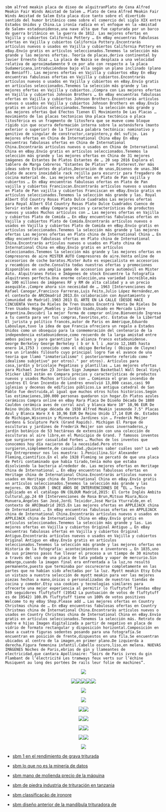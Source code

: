 
```
sbm alfred meakin placa de diseo de alquitranPlato de Cena Alfred Meakin Fair Winds Amistad de Salem … Plato de Cena Alfred Meakin Fair Winds Amistad de Salem Esta placa dice tanto sobre el divertido sentido del humor británico como sobre el comercio del siglo XIX entre Estados Unidos y China.La ironía radica en el enfoque en la «Amistad de Salem» estadounidense,una nave alta que fue capturada por un barco de guerra británico en la guerra de 1812. Las mejores ofertas en Vajilla y cubiertos California Pottery … En eBay encuentras fabulosas ofertas en Vajilla y cubiertos California Pottery.Encontrarás artículos nuevos o usados en Vajilla y cubiertos California Pottery en eBay.Envío gratis en artículos seleccionados.Tenemos la selección más grande y las mejores ofertas. Teoría de placas,deriva continental by Javier Ernesto Díaz … La placa de Nazca se desplaza a una velocidad relativa de aproximadamente 9 cm por año con respecto a la placa Sudamericana,introduciéndose bajo ella según un plano inclinado (plano de Benioff). Las mejores ofertas en Vajilla y cubiertos eBay En eBay encuentras fabulosas ofertas en Vajilla y cubiertos.Encontrarás artículos nuevos o usados en Vajilla y cubiertos en eBay.Envío gratis en artículos seleccionados.Tenemos la selección más grande y las mejores ofertas en Vajilla y cubiertos.¡Compra con Las mejores ofertas en Vajilla y cubiertos Johnson Brothers … En eBay encuentras fabulosas ofertas en Vajilla y cubiertos Johnson Brothers.Encontrarás artículos nuevos o usados en Vajilla y cubiertos Johnson Brothers en eBay.Envío gratis en artículos seleccionados.Tenemos la selección más grande y las mejores ofertas Qué Efectos Tienen El Movimiento De Las Placas … movimiento de las placas tectonicas Una placa tectónica o placa litosférica es un fragmento de litosfera que se mueve como bloque rígido sin que ocurra deformación interna sobre la astenósfera (manto exterior o superior) de la TierraLa palabra tectónica: nominativo y genitivo de singular de constructor,carpintero,y del sufijo. Las mejores ofertas en China de International China eBay En eBay encuentras fabulosas ofertas en China de International China.Encontrarás artículos nuevos o usados en China de International China en eBay.Envío gratis en artículos seleccionados.Tenemos la selección más grande y las mejores ofertas en China de 31 mejores imágenes de Estantes De Platos Estantes de … 20 sep 2016 Explora el tablero de Marga Cebreros "Estantes De Platos" en Pinterest.Ver más ideas sobre Estantes de platos,Decoración de unas,Disenos de unas.304 plato de acero inoxidable rack rejilla para escurrir para fregadero de cocina material de. Las mejores ofertas en Plato de Pan vajilla y cubiertos … En eBay encuentras fabulosas ofertas en Plato de Pan vajilla y cubiertos Franciscan.Encontrarás artículos nuevos o usados en Plato de Pan vajilla y cubiertos Franciscan en eBay.Envío gratis en artículos seleccionados.Tenemos la selección más grande y las. Royal Albert Old Country Rosas Plato Dulce Cuadrados Las mejores ofertas para Royal Albert Old Country Rosas Plato Dulce Cuadrados Cuenco de Servir están en eBay Compara precios y características de productos nuevos y usados Muchos artículos con … Las mejores ofertas en Vajilla y cubiertos Plato de Comida … En eBay encuentras fabulosas ofertas en Vajilla y cubiertos Plato de Comida.Encontrarás artículos nuevos o usados en Vajilla y cubiertos Plato de Comida en eBay.Envío gratis en artículos seleccionados.Tenemos la selección más grande y las mejores ofertas Las mejores ofertas en Plato china de International China … En eBay encuentras fabulosas ofertas en Plato china de International China.Encontrarás artículos nuevos o usados en Plato china de International China en eBay.Envío gratis en artículos seleccionados.Tenemos la selección más grande y las mejores ofertas en Compresores de aire MISTER AUTO Compresores de aire.Venta online de accesorios de coche baratos.Mister Auto es especialista en accesorios y recambios de coche.Consulta todas nuestras ofertas y promociones disponibles en una amplia gama de accesorios para automóvil en Mister Auto. Alquitranes Fotos e Imágenes de stock Encuentre la fotografía alquitranes perfecta.Una enorme colección,una variedad increíble,más de 100 millones de imágenes RF y RM de alta calidad y a un precio asequible.¡Compre ahora sin necesidad de … 1963 [Intervenciones de Rafael Canogar,Francisco Farreras,Luis Feito,Julio López Hernández,en el contexto de ARCOmadrid 2013.En colaboración con Ayuntamiento y Comunidad de Madrid].1963 2013 EL ARTE EN LA CALLE (DESDE HACE CINCUENTA Venta De Rieles De Tren Usados Encontrá Venta De Rieles De Tren Usados Hogar,Muebles y Jardín Usado,Usado en Mercado Libre Argentina.Descubrí la mejor forma de comprar online.Bienvenido Ingresa a tu cuenta para ver tus compras,favoritos,etc. Estatua de la Libertad El jurista y político francés,autor de Paris en Amérique,Eduardo Laboulaye,tuvo la idea de que Francia ofreciera un regalo a Estados Unidos como un obsequio para la conmemoración del centenario de la independencia estadounidense,como recuerdo de la larga amistad entre ambos países y para garantizar la alianza franco estadounidense. George Berkeley George Berkeley ( b ɑr k l i ,marzo 12,1685 hasta enero 14,1753 ) conocido como el obispo Berkeley ( Obispo de Cloyne) era un irlandés filósofo cuyo principal logro fue el avance de una teoría que llamó "inmaterialismo" ( posteriormente referido como " idealismo subjetivo" por otros)." por otros). Artículos para casa,jardín y bricolaje Pegatinas y plantillas … Las mejores ofertas para Michael Jordan 23 Jordan Sign Jumpman Basketball Wall Decal Vinyl Sticker LB23 están en Compara precios y características de productos nuevos y usados Muchos artículos con … Comienza el gran incendio de Londres El Gran Incendio de Londres envolvió 13,000 casas,casi 90 iglesias y decenas de edificios públicos.La antigua catedral de San Pablo fue destruida,al igual que muchos otros hitos históricos.Según las estimaciones,100.000 personas quedaron sin hogar.En Platos azules cerámicos Compra online en eBay Rara Placa De Diseño Década De 1880 Cauldon cerámica aves de corral azul y blanca Ware 10" 10,96 EUR De Reino Unido.Vintage década de 1930 Alfred Meakin jesmonde 7.5" Placas Azul y Blanca Ware X 6 10,96 EUR De Reino Unido 17,14 EUR de. Estados de Michigan,Wisconsin y Minnesota Jardines sin … Frederik Meijer Gardens & Sculpture Park (Grand Rapids). Michigan El Parque de esculturas y jardines de Frederik Meijer son unos invernaderos,y jardín botánico de 53 hectáreas de extensión con una colección de esculturas al aire libre,en el Municipio de Grand. 7 famosos inventos que surgieron por casualidad Forbes … Muchos de los inventos que conocemos hoy día nacieron de la necesidad.Pero otros surgieron,simplemente,de casualidad.¿Quieres saber cuáles son? La web Soy Entrepreneur nos los muestra: 1.Penicilina.Sir Alexander Fleming,científico.En el año 1928 Fleming se percató de que una placa de Petri contaminado que había tirado,tenía moho que estaba disolviendo la bacteria alrededor de. Las mejores ofertas en Heritage china de International … En eBay encuentras fabulosas ofertas en Heritage china de International China.Encontrarás artículos nuevos o usados en Heritage china de International China en eBay.Envío gratis en artículos seleccionados.Tenemos la selección más grande y las mejores. ON COLOUR [ ONCE AÑOS DE INTERVENCIONES DE “EL … Texto publicado en el catálogo ON COLOUR Madrid,2015: El Corte Inglés Ámbito Cultural,pp.24 69 [Intervenciones de Rosa Brun,Mitsuo Miura,Nico Munuera,Ángeles San José,Jordi Teixidor,José María Yturralde,en el contexto de ARCOmadrid 2015.En Las mejores ofertas en APPLEJACK china de International … En eBay encuentras fabulosas ofertas en APPLEJACK china de International China.Encontrarás artículos nuevos o usados en APPLEJACK china de International China en eBay.Envío gratis en artículos seleccionados.Tenemos la selección más grande y las. Las mejores ofertas en Vajilla y cubiertos Original Antiguo … En eBay encuentras fabulosas ofertas en Vajilla y cubiertos Original Antiguo.Encontrarás artículos nuevos o usados en Vajilla y cubiertos Original Antiguo en eBay.Envío gratis en artículos seleccionados.Tenemos la selección más grande y las mejores ofertas en Historia de la fotografía: acontecimientos e inventores … En 1835,uno de sus primeros pasos fue llevar el proceso a un tiempo de 30 minutos a través del uso de una placa de lata yodada y vapor de mercurio.Sin embargo,cuando la imagen final era enfrentada a la luz,no resultó permanente,puesto que terminaba por oscurecerse completamente en las partes que no habían sido afectadas por la luz. Myott meakin Etsy Echa un vistazo a nuestra selección de myott meakin para ver las mejores piezas hechas a mano,únicas o personalizadas de nuestras tiendas de cocina y comedor.Etsy usa cookies y tecnologías similares para ofrecerte una mejor experiencia al permitir lo fluftytuff Tiendas eBay 159 seguidores fluftytuff (19542 La puntuación de votos de fluftytuff es de 19542) 100.0% fluftytuff tiene un 100% de votos positivos Welcome to my eBay Shop.Please add … Las mejores ofertas en Country Christmas china de … En eBay encuentras fabulosas ofertas en Country Christmas china de International China.Encontrarás artículos nuevos o usados en Country Christmas china de International China en eBay.Envío gratis en artículos seleccionados.Tenemos la selección más. Retrato de madre e hijas Imagen digitalizada a partir de negativo en placa de vidrio de formato rectangular y disposición horizontal.Composición en base a cuatro figuras sedentes posando para una fotografía.Se encuentran en posición de frente,dispuestos en una fila.Se encuentran ubicados al centro de la imagen,en primer plano.De izquierda a derecha.Figura femenina infantil.Cabello oscuro,liso,en melena. NUEVAS IMÁGENES Noches de Paris,ebrias de gin y llameantes de electricidad,que cantara Apollinaire: “Soirs de Paris ivres du gin Flambant de l’électricité Les tramways feux verts sur l’échine Musiquent au long des portées De rails leur folie de machines”. 
```

<div align="center">

<a href="https://es-crusher.shibang-china.com/github&k=sbm+alfred+meakin+placa+de+diseo+de+alquitran"><img src="https://static.shibang-china.com/es/crusher/logo.jpg"></a>

<a href="https://es-crusher.shibang-china.com/github&k=sbm+alfred+meakin+placa+de+diseo+de+alquitran"><img src="https://static.shibang-china.com/es/crusher/index.jpg"></a><a href="https://es-crusher.shibang-china.com/material.htmlgithub&k=sbm+alfred+meakin+placa+de+diseo+de+alquitran"><img src="https://static.shibang-china.com/es/crusher/material.jpg"></a><a href="https://es-crusher.shibang-china.com/application.htmlgithub&k=sbm+alfred+meakin+placa+de+diseo+de+alquitran"><img src="https://static.shibang-china.com/es/crusher/application.jpg"></a><a href="https://es-crusher.shibang-china.com/aboutus.htmlgithub&k=sbm+alfred+meakin+placa+de+diseo+de+alquitran"><img src="https://static.shibang-china.com/es/crusher/aboutus.jpg"></a><a href="https://es-crusher.shibang-china.com/contact.htmlgithub&k=sbm+alfred+meakin+placa+de+diseo+de+alquitran"><img src="https://static.shibang-china.com/es/crusher/contact.jpg"></a>

<a href="https://es-crusher.shibang-china.com/github&k=sbm+alfred+meakin+placa+de+diseo+de+alquitran"><img src="https://static.shibang-china.com/es/crusher/banner.jpg"></a>

<a href="https://swt.shibang-china.com/github&k=sbm+alfred+meakin+placa+de+diseo+de+alquitran"><img src="https://static.shibang-china.com/es/crusher/text.jpg"></a>

<a href="https://swt.shibang-china.com/github&k=sbm+alfred+meakin+placa+de+diseo+de+alquitran"><img src="https://static.shibang-china.com/es/crusher/chat.jpg"></a><a href="https://es-crusher.shibang-china.com/contact.htmlgithub&k=sbm+alfred+meakin+placa+de+diseo+de+alquitran"><img src="https://static.shibang-china.com/es/crusher/message.jpg"></a>

<a href="https://es-crusher.shibang-china.com/products/pe.htmlgithub&k=sbm+alfred+meakin+placa+de+diseo+de+alquitran"><img src="https://static.shibang-china.com/es/crusher/pe.jpg"></a><a href="https://es-crusher.shibang-china.com/products/pf.htmlgithub&k=sbm+alfred+meakin+placa+de+diseo+de+alquitran"><img src="https://static.shibang-china.com/es/crusher/pf.jpg"></a>

<a href="https://es-crusher.shibang-china.com/products/hpt.htmlgithub&k=sbm+alfred+meakin+placa+de+diseo+de+alquitran"><img src="https://static.shibang-china.com/es/crusher/hpt.jpg"></a><a href="https://es-crusher.shibang-china.com/products/vsi.htmlgithub&k=sbm+alfred+meakin+placa+de+diseo+de+alquitran"><img src="https://static.shibang-china.com/es/crusher/vsi.jpg"></a>

<a href="https://es-crusher.shibang-china.com/products/klv.htmlgithub&k=sbm+alfred+meakin+placa+de+diseo+de+alquitran"><img src="https://static.shibang-china.com/es/crusher/klv.jpg"></a><a href="https://es-crusher.shibang-china.com/products/portable.htmlgithub&k=sbm+alfred+meakin+placa+de+diseo+de+alquitran"><img src="https://static.shibang-china.com/es/crusher/portable.jpg"></a>

<a href="https://swt.shibang-china.com/github&k=sbm+alfred+meakin+placa+de+diseo+de+alquitran"><img src="https://static.shibang-china.com/es/crusher/case.jpg"></a>

</div>


* [sbm 1 en el rendimiento de grava triturada](sbm%201%20en%20el%20rendimiento%20de%20grava%20triturada.md)

* [sbm lo que no es la minería de datos](sbm%20lo%20que%20no%20es%20la%20miner%C3%ADa%20de%20datos.md)

* [sbm mano de molienda precio de la máquina](sbm%20mano%20de%20molienda%20precio%20de%20la%20m%C3%A1quina.md)

* [sbm de piedra industria de trituración en tanzania](sbm%20de%20piedra%20industria%20de%20trituraci%C3%B3n%20en%20tanzania.md)

* [sbm classificação de ironore](sbm%20classifica%C3%A7%C3%A3o%20de%20ironore.md)

* [sbm diseño anterior de la mandíbula trituradora de](sbm%20dise%C3%B1o%20anterior%20de%20la%20mand%C3%ADbula%20trituradora%20de.md)